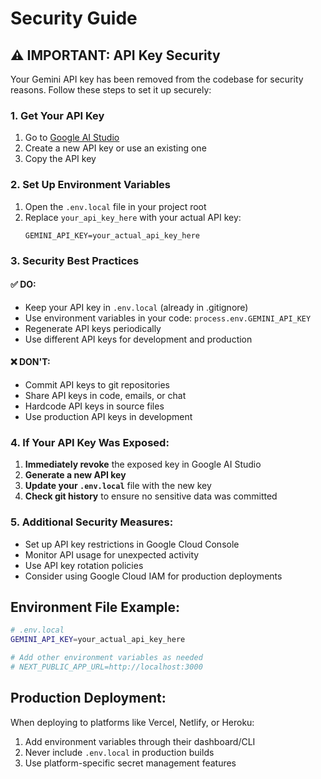 # Security Guide

## ⚠️ IMPORTANT: API Key Security

Your Gemini API key has been removed from the codebase for security reasons. Follow these steps to set it up securely:

### 1. Get Your API Key

1. Go to [Google AI Studio](https://makersuite.google.com/app/apikey)
2. Create a new API key or use an existing one
3. Copy the API key

### 2. Set Up Environment Variables

1. Open the `.env.local` file in your project root
2. Replace `your_api_key_here` with your actual API key:
   ```
   GEMINI_API_KEY=your_actual_api_key_here
   ```

### 3. Security Best Practices

#### ✅ DO:

- Keep your API key in `.env.local` (already in .gitignore)
- Use environment variables in your code: `process.env.GEMINI_API_KEY`
- Regenerate API keys periodically
- Use different API keys for development and production

#### ❌ DON'T:

- Commit API keys to git repositories
- Share API keys in code, emails, or chat
- Hardcode API keys in source files
- Use production API keys in development

### 4. If Your API Key Was Exposed:

1. **Immediately revoke** the exposed key in Google AI Studio
2. **Generate a new API key**
3. **Update your `.env.local`** file with the new key
4. **Check git history** to ensure no sensitive data was committed

### 5. Additional Security Measures:

- Set up API key restrictions in Google Cloud Console
- Monitor API usage for unexpected activity
- Use API key rotation policies
- Consider using Google Cloud IAM for production deployments

## Environment File Example:

```bash
# .env.local
GEMINI_API_KEY=your_actual_api_key_here

# Add other environment variables as needed
# NEXT_PUBLIC_APP_URL=http://localhost:3000
```

## Production Deployment:

When deploying to platforms like Vercel, Netlify, or Heroku:

1. Add environment variables through their dashboard/CLI
2. Never include `.env.local` in production builds
3. Use platform-specific secret management features
